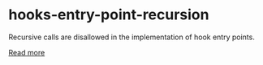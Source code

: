 # hooks-entry-point-recursion

Recursive calls are disallowed in the implementation of hook entry points.

[Read more](https://xrpl-hooks.readme.io/v2.0/docs/loops-and-guarding#no-recursion)
